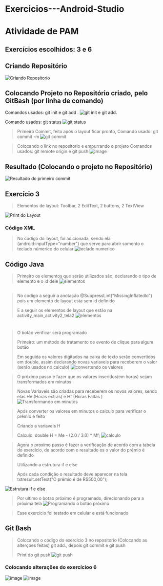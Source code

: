 # Exercicios---Android-Studio

# Atividade de PAM
## Exercícios escolhidos: 3 e 6



## Criando Repositório
![Criando Repositorio](https://github.com/EloaVasconcelos/PamExercicios/assets/127448572/7d86d4b9-8cc3-4c09-bafb-34088d9fc59b)

## Colocando Projeto no Repositório criado, pelo GitBash (por linha de comando)
 Comandos usados: git init e git add .
![git init e git add.](https://github.com/EloaVasconcelos/Exercicios---Android-Studio/assets/127448572/7550ff89-18a4-4508-9b8d-05c27c9c977d)

Comando usados: git status 
![git status](https://github.com/EloaVasconcelos/PamExercicios/assets/127448572/ac7ab4c1-9008-4160-9097-b4402f8a1559)
 

> Primeiro Commit, feito após o layout ficar pronto, 
Comando usado: git commit -m 
![git commit](https://github.com/EloaVasconcelos/PamExercicios/assets/127448572/42583d84-6a99-4d6b-a3f8-8e6a5fcd4638)


> Colocando o link no repositorio e empurrando o projeto
Comandos usados: git remote origin e git push
![image](https://github.com/EloaVasconcelos/PamExercicios/assets/127448572/e76b5e6f-c751-4792-920a-577b0790acfe)


## Resultado (Colocando o projeto no Repositório)
![Resultado do primeiro commit](https://github.com/EloaVasconcelos/PamExercicios/assets/127448572/abd4c9f9-2c38-4acc-9643-4a6ea498e5e6)


## Exercício 3
> Elementos de layout: Toolbar, 2 EditText, 2 buttons, 2 
> TextView 

![Print do Layout](https://github.com/EloaVasconcelos/PamExercicios/assets/127448572/e073a5f6-723f-46c2-9273-7fb794833549)

### Código XML 
> No código do layout, foi adicionada, sendo ela (android:inputType="number") que serve para abrir somento o teclado númerico do celular 
>  ![teclado numerico](https://github.com/EloaVasconcelos/PamExercicios/assets/127448572/d7308c6f-4be3-4311-9354-87276695998f)

## Código Java 
> Primeiro os elementos que serão utilizados são, declarando o tipo de elemento e o id dele
![elementos](https://github.com/EloaVasconcelos/PamExercicios/assets/127448572/83ab16b9-23fd-4a91-9823-4e83c4087bdf)

##

> No codigo a seguir a anotação @SuppressLint("MissingInflatedId") pois um elemento de layout esta sem id definido 
>
> E a seguir os elementos de layout que estão na activity_main_activity2_tela2
![elementos](https://github.com/EloaVasconcelos/PamExercicios/assets/127448572/a1958f63-2bd5-4d2d-a3aa-12cab1ee8bab)


# 
> O botão verificar será programado 
>
> Primeiro: um método de tratamento de evento de clique para algum botão
>
> Em seguida os valores digitados na caixa de texto serão convertidos em double, assim declarando novas variaveis para receberem o valor (serão usados no calculo)
![convertendo os valores](https://github.com/EloaVasconcelos/PamExercicios/assets/127448572/015b80ba-0001-4ace-94ec-bf9b8f4fbb0f)




> O próximo passo é fazer que os valores inseridos(em horas) sejam transformados em minutos 
>
> Novas Variaveis são criadas para receberem os novos valores, sendo elas He (Horas extras) e Hf (Horas Faltas )
![Transformando em minutos](https://github.com/EloaVasconcelos/PamExercicios/assets/127448572/8d945f1d-9aad-4c6a-b64f-cb5a45ff2b21)

> Após converter os valores em minutos o calculo para verificar o prêmio é feito 
>
> Criando a variaveis H 
>
> Calculo: double H = Me - (2.0 / 3.0) * Mf;
![calculo](https://github.com/EloaVasconcelos/PamExercicios/assets/127448572/6e6d24d7-b5b2-43b4-a298-f4cf1352e349)

> Agora o proximo passo é fazer a verificação de acordo com a tabela do exercício, de acordo com o resultado os o valor do prêmio é definido 
>
> Utilizando a estrutura if e else 
>
> Após cada condição o resultado deve aparecer na tela 
> txtresult.setText("O prêmio é de R$500,00");
>
![Estrutura if e else](https://github.com/EloaVasconcelos/PamExercicios/assets/127448572/9f246222-c49b-4f7f-b48e-2fa5f8dd4c49)

> Por ultimo o botao próximo é programado, direcionando para a próxima tela 
![Programando o botão próximo](https://github.com/EloaVasconcelos/PamExercicios/assets/127448572/271a135b-10dd-49d3-9b74-f2738390c1a8)


> Esse exercício foi testado em celular e está funcionado

## Git Bash
> Colocando o código do exercício 3 no repositorio (Colocando as alterçoes feitas)
> git add., depois git commit e git push
>
> Print do git push
![git push](https://github.com/EloaVasconcelos/PamExercicios/assets/127448572/6447af08-3c5b-4d51-9c59-596e96cc3936)
### Colocando alterações do exercícioo 6 
![image](https://github.com/EloaVasconcelos/Exercicios---Android-Studio/assets/127448572/a81694ba-6608-4a5f-b8d0-eb4a04fa7df8)
![image](https://github.com/EloaVasconcelos/Exercicios---Android-Studio/assets/127448572/f9dec58d-5306-462e-878a-4a947f0bdd42)


